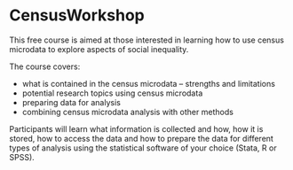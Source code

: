 # CensusWorkshop
This free course is aimed at those interested in learning how to use census microdata to explore aspects of social inequality. 

The course covers:
* what is contained in the census microdata – strengths and limitations
* potential research topics using census microdata
* preparing data for analysis
* combining census microdata analysis with other methods

Participants will learn what information is collected and how, how it is stored, how to access the data and how to prepare the data for different types of analysis using the statistical software of your choice (Stata, R or SPSS).
